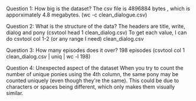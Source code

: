 Question 1: How big is the dataset?
The csv file is 4896884 bytes , which is apporximately 4.8 megabytes. (wc -c clean_dialogue.csv)

Question 2: What is the structure of the data?
The headers are title, write, dialog and pony (csvtool head 1 clean_dialog.csv)
To get each value, I can do csvtool col 1-2 (or any range I need) clean_dialog.csv

Question 3: How many episodes does it over?
198 episodes (csvtool col 1 clean_dialog.csv | uniq | wc -l
198)

Question 4: Unexpected aspect of the dataset
When you try to count the number of unique ponies using the 4th column, the same pony may be counted uniquely (even though they're the same). This could be due to characters or spaces being different, which only makes them visually similar.